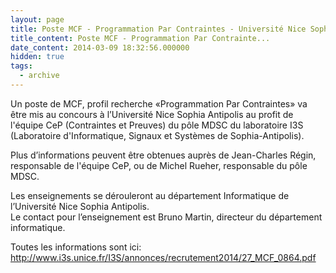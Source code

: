 ```yaml
---
layout: page
title: Poste MCF - Programmation Par Contraintes - Université Nice Sophia Antipolis
title_content: Poste MCF - Programmation Par Contrainte...
date_content: 2014-03-09 18:32:56.000000
hidden: true
tags:
  - archive
---
```

Un poste de MCF, profil recherche «Programmation Par Contraintes» va être mis
au concours à l’Université Nice Sophia Antipolis au profit de l'équipe CeP
(Contraintes et Preuves) du pôle MDSC du laboratoire I3S (Laboratoire
d'Informatique, Signaux et Systèmes de Sophia-Antipolis).  
  
Plus d’informations peuvent être obtenues auprès de Jean-Charles Régin,
responsable de l'équipe CeP, ou de Michel Rueher, responsable du pôle MDSC.  
  
Les enseignements se dérouleront au département Informatique de l’Université
Nice Sophia Antipolis.  
Le contact pour l’enseignement est Bruno Martin, directeur du département
informatique.  
  
Toutes les informations sont ici:
<http://www.i3s.unice.fr/I3S/annonces/recrutement2014/27_MCF_0864.pdf>  

